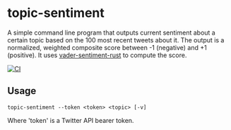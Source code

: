 # topic-sentiment
A simple command line program that outputs current sentiment about a certain topic based on the 100 most recent tweets about it. The output is a normalized, weighted composite score between -1 (negative) and +1 (positive). It uses [vader-sentiment-rust](https://github.com/ckw017/vader-sentiment-rust) to compute the score.

[![CI](https://github.com/eliefaart/topic-sentiment/actions/workflows/ci.yml/badge.svg)](https://github.com/eliefaart/topic-sentiment/actions/workflows/ci.yml)

## Usage
```topic-sentiment --token <token> <topic> [-v]```

Where 'token' is a Twitter API bearer token.